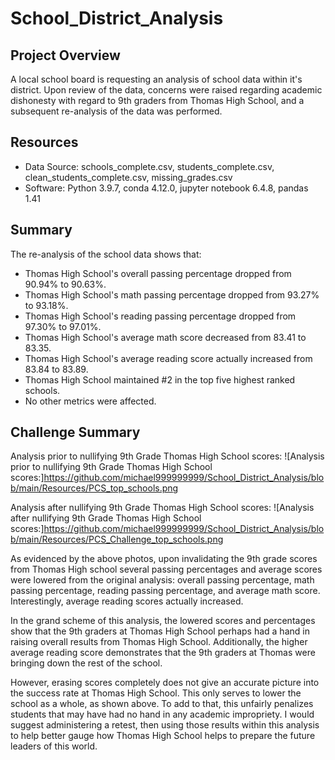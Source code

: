 # School_District_Analysis

## Project Overview
A local school board is requesting an analysis of school data within it's district. Upon review of the data, concerns were raised regarding academic dishonesty with regard to 9th graders from Thomas High School, and a subsequent re-analysis of the data was performed.

## Resources
- Data Source: schools_complete.csv, students_complete.csv, clean_students_complete.csv, missing_grades.csv
- Software: Python 3.9.7, conda 4.12.0, jupyter notebook 6.4.8, pandas 1.41

## Summary
The re-analysis of the school data shows that:
 - Thomas High School's overall passing percentage dropped from 90.94% to 90.63%.
 - Thomas High School's math passing percentage dropped from 93.27% to 93.18%.
 - Thomas High School's reading passing percentage dropped from 97.30% to 97.01%.
 - Thomas High School's average math score decreased from 83.41 to 83.35.
 - Thomas High School's average reading score actually increased from 83.84 to 83.89.
 - Thomas High School maintained #2 in the top five highest ranked schools.
 - No other metrics were affected.

## Challenge Summary
Analysis prior to nullifying 9th Grade Thomas High School scores:
![Analysis prior to nullifying 9th Grade Thomas High School scores:]https://github.com/michael999999999/School_District_Analysis/blob/main/Resources/PCS_top_schools.png

Analysis after nullifying 9th Grade Thomas High School scores:
![Analysis after nullifying 9th Grade Thomas High School scores:]https://github.com/michael999999999/School_District_Analysis/blob/main/Resources/PCS_Challenge_top_schools.png

As evidenced by the above photos, upon invalidating the 9th grade scores from Thomas High school several passing percentages and average scores were lowered from the original analysis: overall passing percentage, math passing percentage, reading passing percentage, and average math score. Interestingly, average reading scores actually increased.

In the grand scheme of this analysis, the lowered scores and percentages show that the 9th graders at Thomas High School perhaps had a hand in raising overall results from Thomas High School. Additionally, the higher average reading score demonstrates that the 9th graders at Thomas were bringing down the rest of the school.

However, erasing scores completely does not give an accurate picture into the success rate at Thomas High School. This only serves to lower the school as a whole, as shown above. To add to that, this unfairly penalizes students that may have had no hand in any academic impropriety. I would suggest administering a retest, then using those results within this analysis to help better gauge how Thomas High School helps to prepare the future leaders of this world.
